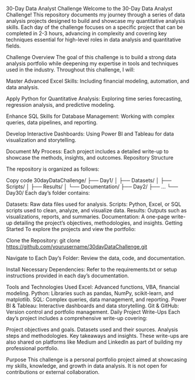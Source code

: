 30-Day Data Analyst Challenge
Welcome to the 30-Day Data Analyst Challenge! This repository documents my journey through a series of data analysis projects designed to build and showcase my quantitative analysis skills. Each day of the challenge focuses on a specific project that can be completed in 2-3 hours, advancing in complexity and covering key techniques essential for high-level roles in data analysis and quantitative fields.

Challenge Overview
The goal of this challenge is to build a strong data analysis portfolio while deepening my expertise in tools and techniques used in the industry. Throughout this challenge, I will:

Master Advanced Excel Skills: Including financial modeling, automation, and data analysis.

Apply Python for Quantitative Analysis: Exploring time series forecasting, regression analysis, and predictive modeling.

Enhance SQL Skills for Database Management: Working with complex queries, data pipelines, and reporting.

Develop Interactive Dashboards: Using Power BI and Tableau for data visualization and storytelling.

Document My Process: Each project includes a detailed write-up to showcase the methods, insights, and outcomes.
Repository Structure

The repository is organized as follows:

Copy code
30dayDataChallenge/
├── Day1/
│   ├── Datasets/
│   ├── Scripts/
│   ├── Results/
│   └── Documentation/
├── Day2/
├── ...
└── Day30/
Each day’s folder contains:

Datasets: Raw data files used for analysis.
Scripts: Python, Excel, or SQL scripts used to clean, analyze, and visualize data.
Results: Outputs such as visualizations, reports, and summaries.
Documentation: A one-page write-up detailing the project’s objectives, methodologies, and insights.
Getting Started
To explore the projects and view the portfolio:

Clone the Repository:
git clone https://github.com/yourusername/30dayDataChallenge.git

Navigate to Each Day’s Folder: Review the data, code, and documentation.

Install Necessary Dependencies: Refer to the requirements.txt or setup instructions provided in each day’s documentation.

Tools and Technologies Used
Excel: Advanced functions, VBA, financial modeling.
Python: Libraries such as pandas, NumPy, scikit-learn, and matplotlib.
SQL: Complex queries, data management, and reporting.
Power BI & Tableau: Interactive dashboards and data storytelling.
Git & GitHub: Version control and portfolio management.
Daily Project Write-Ups
Each day’s project includes a comprehensive write-up covering:

Project objectives and goals.
Datasets used and their sources.
Analysis steps and methodologies.
Key takeaways and insights.
These write-ups are also shared on platforms like Medium and LinkedIn as part of building my professional portfolio.

Purpose
This challenge is a personal portfolio project aimed at showcasing my skills, knowledge, and growth in data analysis. It is not open for contributions or external collaboration.

